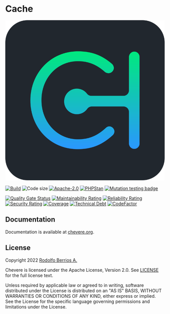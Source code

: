 # Cache

![Chevere](chevere.svg)

[![Build](https://img.shields.io/github/actions/workflow/status/chevere/cache/test.yml?branch=0.5&style=flat-square)](https://github.com/chevere/cache/actions)
![Code size](https://img.shields.io/github/languages/code-size/chevere/cache?style=flat-square)
[![Apache-2.0](https://img.shields.io/github/license/chevere/cache?style=flat-square)](LICENSE)
[![PHPStan](https://img.shields.io/badge/PHPStan-level%209-blueviolet?style=flat-square)](https://phpstan.org/)
[![Mutation testing badge](https://img.shields.io/endpoint?style=flat-square&url=https%3A%2F%2Fbadge-api.stryker-mutator.io%2Fgithub.com%2Fchevere%2Fcache%2F0.5)](https://dashboard.stryker-mutator.io/reports/github.com/chevere/cache/0.5)

[![Quality Gate Status](https://sonarcloud.io/api/project_badges/measure?project=chevere_cache&metric=alert_status)](https://sonarcloud.io/dashboard?id=chevere_cache)
[![Maintainability Rating](https://sonarcloud.io/api/project_badges/measure?project=chevere_cache&metric=sqale_rating)](https://sonarcloud.io/dashboard?id=chevere_cache)
[![Reliability Rating](https://sonarcloud.io/api/project_badges/measure?project=chevere_cache&metric=reliability_rating)](https://sonarcloud.io/dashboard?id=chevere_cache)
[![Security Rating](https://sonarcloud.io/api/project_badges/measure?project=chevere_cache&metric=security_rating)](https://sonarcloud.io/dashboard?id=chevere_cache)
[![Coverage](https://sonarcloud.io/api/project_badges/measure?project=chevere_cache&metric=coverage)](https://sonarcloud.io/dashboard?id=chevere_cache)
[![Technical Debt](https://sonarcloud.io/api/project_badges/measure?project=chevere_cache&metric=sqale_index)](https://sonarcloud.io/dashboard?id=chevere_cache)
[![CodeFactor](https://www.codefactor.io/repository/github/chevere/cache/badge)](https://www.codefactor.io/repository/github/chevere/cache)

## Documentation

Documentation is available at [chevere.org](https://chevere.org/packages/cache).

## License

Copyright 2022 [Rodolfo Berrios A.](https://rodolfoberrios.com/)

Chevere is licensed under the Apache License, Version 2.0. See [LICENSE](LICENSE) for the full license text.

Unless required by applicable law or agreed to in writing, software distributed under the License is distributed on an "AS IS" BASIS, WITHOUT WARRANTIES OR CONDITIONS OF ANY KIND, either express or implied. See the License for the specific language governing permissions and limitations under the License.
